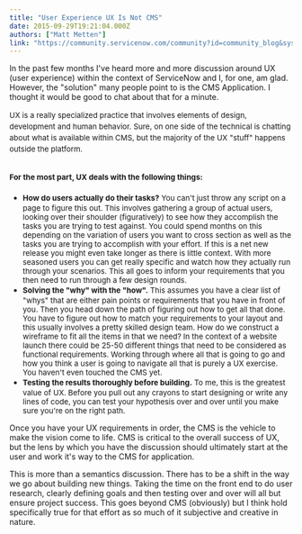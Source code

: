 ```yaml
---
title: "User Experience UX Is Not CMS"
date: 2015-09-29T19:21:04.000Z
authors: ["Matt Metten"]
link: "https://community.servicenow.com/community?id=community_blog&sys_id=bbed622ddbd0dbc01dcaf3231f961902"
---
```

<p>In the past few months I've heard more and more discussion around UX (user experience) within the context of ServiceNow and I, for one, am glad. However, the "solution" many people point to is the CMS Application. I thought it would be good to chat about that for a minute.</p><p></p><p><span style="font-size: 10pt; line-height: 1.5em;">UX is a really specialized practice that involves elements of design, development and human behavior. Sure, on one side of the technical is chatting about what is available within CMS, but the majority of the UX "stuff" happens outside the platform.</span></p><p></p><h2><span style="font-size: 10pt; line-height: 1.5em;">For the most part, UX deals with the following things:</span></h2><ul><li><span style="font-size: 10pt; line-height: 1.5em;"><strong>How do users actually do their tasks?</strong> You can't just throw any script on a page to figure this out. This involves gathering a group of actual users, looking over their shoulder (figuratively) to see how they accomplish the tasks you are trying to test against. You could spend months on this depending on the variation of users you want to cross section as well as the tasks you are trying to accomplish with your effort. If this is a net new release you might even take longer as there is little context. With more seasoned users you can get really specific and watch how they actually run through your scenarios. This all goes to inform your requirements that you then need to run through a few design rounds. </span></li><li><span style="font-size: 10pt; line-height: 1.5em;"><strong>Solving the "why" with the "how".</strong> This assumes you have a clear list of "whys" that are either pain points or requirements that you have in front of you. Then you head down the path of figuring out how to get all that done. You have to figure out how to match your requirements to your layout and this usually involves a pretty skilled design team. How do we construct a wireframe to fit all the items in that we need? In the context of a website launch there could be 25-50 different things that need to be considered as functional requirements. Working through where all that is going to go and how you think a user is going to navigate all that is purely a UX exercise. You haven't even touched the CMS yet. </span></li><li><span style="font-size: 10pt; line-height: 1.5em;"><strong>Testing the results thoroughly before building.</strong> To me, this is the greatest value of UX. Before you pull out any crayons to start designing or write any lines of code, you can test your hypothesis over and over until you make sure you're on the right path.</span></li></ul><p></p><p>Once you have your UX requirements in order, the CMS is the vehicle to make the vision come to life. CMS is critical to the overall success of UX, but the lens by which you have the discussion should ultimately start at the user and work it's way to the CMS for application.</p><p></p><p>This is more than a semantics discussion. There has to be a shift in the way we go about building new things. Taking the time on the front end to do user research, clearly defining goals and then testing over and over will all but ensure project success. This goes beyond CMS (obviously) but I think hold specifically true for that effort as so much of it subjective and creative in nature.</p>